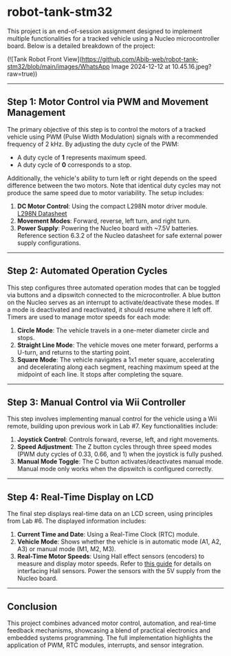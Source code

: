 # robot-tank-stm32

This project is an end-of-session assignment designed to implement multiple functionalities for a tracked vehicle using a Nucleo microcontroller board. Below is a detailed breakdown of the project:

(![Tank Robot Front View](https://github.com/Abib-web/robot-tank-stm32/blob/main/images/WhatsApp Image 2024-12-12 at 10.45.16.jpeg?raw=true))


---

## Step 1: Motor Control via PWM and Movement Management

The primary objective of this step is to control the motors of a tracked vehicle using PWM (Pulse Width Modulation) signals with a recommended frequency of 2 kHz. By adjusting the duty cycle of the PWM:

- A duty cycle of **1** represents maximum speed.
- A duty cycle of **0** corresponds to a stop.

Additionally, the vehicle's ability to turn left or right depends on the speed difference between the two motors. Note that identical duty cycles may not produce the same speed due to motor variability. The setup includes:

1. **DC Motor Control**: Using the compact L298N motor driver module. [L298N Datasheet](https://components101.com/modules/l293n-motor-driver-module)
2. **Movement Modes**: Forward, reverse, left turn, and right turn.
3. **Power Supply**: Powering the Nucleo board with ~7.5V batteries. Reference section 6.3.2 of the Nucleo datasheet for safe external power supply configurations.

---

## Step 2: Automated Operation Cycles

This step configures three automated operation modes that can be toggled via buttons and a dipswitch connected to the microcontroller. A blue button on the Nucleo serves as an interrupt to activate/deactivate these modes. If a mode is deactivated and reactivated, it should resume where it left off. Timers are used to manage motor speeds for each mode:

1. **Circle Mode**: The vehicle travels in a one-meter diameter circle and stops.
2. **Straight Line Mode**: The vehicle moves one meter forward, performs a U-turn, and returns to the starting point.
3. **Square Mode**: The vehicle navigates a 1x1 meter square, accelerating and decelerating along each segment, reaching maximum speed at the midpoint of each line. It stops after completing the square.

---

## Step 3: Manual Control via Wii Controller

This step involves implementing manual control for the vehicle using a Wii remote, building upon previous work in Lab #7. Key functionalities include:

1. **Joystick Control**: Controls forward, reverse, left, and right movements.
2. **Speed Adjustment**: The Z button cycles through three speed modes (PWM duty cycles of 0.33, 0.66, and 1) when the joystick is fully pushed.
3. **Manual Mode Toggle**: The C button activates/deactivates manual mode. Manual mode only works when the dipswitch is configured correctly.

---

## Step 4: Real-Time Display on LCD

The final step displays real-time data on an LCD screen, using principles from Lab #6. The displayed information includes:

1. **Current Time and Date**: Using a Real-Time Clock (RTC) module.
2. **Vehicle Mode**: Shows whether the vehicle is in automatic mode (A1, A2, A3) or manual mode (M1, M2, M3).
3. **Real-Time Motor Speeds**: Using Hall effect sensors (encoders) to measure and display motor speeds. Refer to [this guide](https://robu.in/interfacing-hall-effect-sensor-with-arduino-connection-code/) for details on interfacing Hall sensors. Power the sensors with the 5V supply from the Nucleo board.

---

## Conclusion

This project combines advanced motor control, automation, and real-time feedback mechanisms, showcasing a blend of practical electronics and embedded systems programming. The full implementation highlights the application of PWM, RTC modules, interrupts, and sensor integration.
